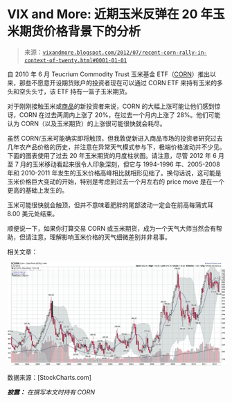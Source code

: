 <!--yml

类别：未分类

date: 2024-05-18 16:26:56

-->

# VIX and More: 近期玉米反弹在 20 年玉米期货价格背景下的分析

> 来源：[`vixandmore.blogspot.com/2012/07/recent-corn-rally-in-context-of-twenty.html#0001-01-01`](http://vixandmore.blogspot.com/2012/07/recent-corn-rally-in-context-of-twenty.html#0001-01-01)

自 2010 年 6 月 Teucrium Commodity Trust 玉米基金 ETF（[CORN](http://vixandmore.blogspot.com/search/label/CORN)）推出以来，那些不愿意开设期货账户的投资者现在可以通过 CORN ETF 来持有玉米的多头和空头头寸，该 ETF 持有一篮子玉米期货。

对于刚刚接触玉米或[商品](http://vixandmore.blogspot.com/search/label/commodities)的新投资者来说，CORN 的大幅上涨可能让他们感到惊讶，CORN 在过去两周内上涨了 20%，在过去一个月内上涨了 28%。他们可能认为 CORN（以及玉米期货）的上涨很可能很快就会耗尽。

虽然 CORN/玉米可能确实即将触顶，但我敦促新进入商品市场的投资者研究过去几年农产品价格的历史，并注意在异常天气模式参与下，极端价格波动并不少见。下面的图表使用了过去 20 年玉米期货的月度柱状图。请注意，尽管 2012 年 6 月至 7 月的玉米移动看起来很令人印象深刻，但它与 1994-1996 年、2005-2008 年和 2010-2011 年发生的玉米价格高峰相比就相形见绌了。换句话说，这可能是玉米价格巨大变动的开始，特别是考虑到过去一个月左右的 price move 是在一个更高的基础上发生的。

玉米可能很快就会触顶，但并不意味着肥胖的尾部波动一定会在前高每蒲式耳 8.00 美元处结束。

顺便说一下，如果你打算交易 CORN 或玉米期货，成为一个天气大师当然会有帮助，但请注意，理解影响玉米价格的天气细微差别并非易事。

相关文章：

![](img/c2b8226fd08e95c27cddc3ffb2f43009.png)

数据来源：[StockCharts.com]

***披露：*** *在撰写本文时持有 CORN*
